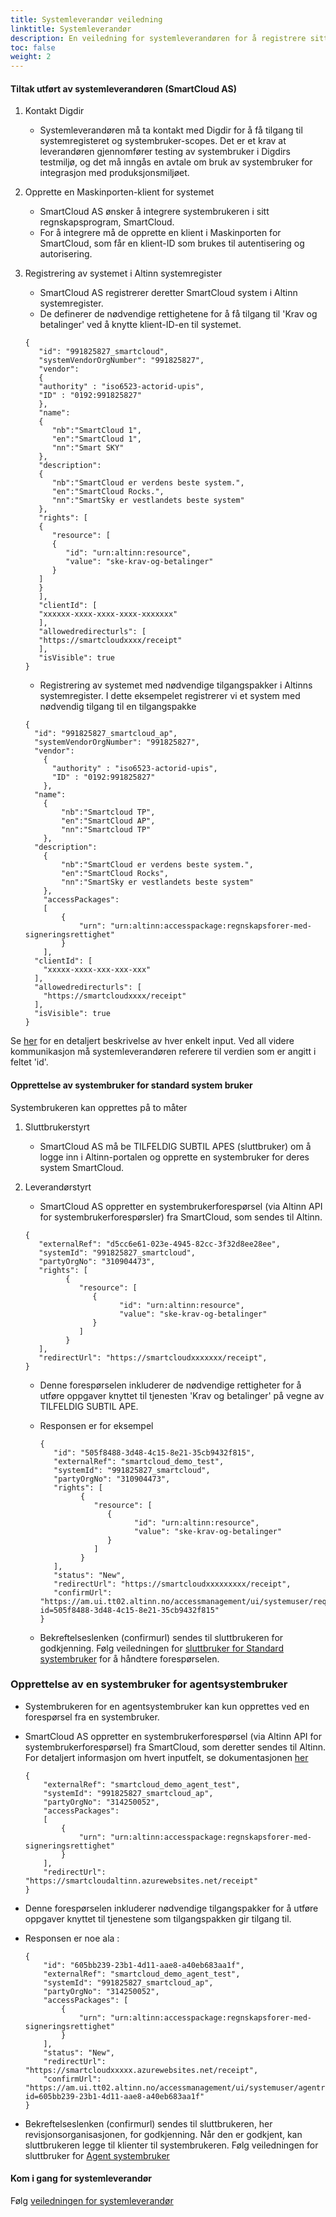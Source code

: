 ```yaml
---
title: Systemleverandør veiledning
linktitle: Systemleverandør
description: En veiledning for systemleverandøren for å registrere sitt system med Altinn og etablere integrasjonen.
toc: false
weight: 2
---
```


#### Tiltak utført av systemleverandøren (SmartCloud AS)
   1. Kontakt Digdir
      - Systemleverandøren må ta kontakt med Digdir for å få tilgang til systemregisteret og systembruker-scopes. Det er et krav at leverandøren gjennomfører testing av systembruker i Digdirs testmiljø, og det må inngås en avtale om bruk av systembruker for integrasjon med produksjonsmiljøet.
   2. Opprette en Maskinporten-klient for systemet
      - SmartCloud AS ønsker å integrere systembrukeren i sitt regnskapsprogram, SmartCloud.
      - For å integrere må de opprette en klient i Maskinporten for SmartCloud, som får en klient-ID som brukes til autentisering og autorisering.
   3. Registrering av systemet i Altinn systemregister
      - SmartCloud AS registrerer deretter SmartCloud system i Altinn systemregister.
      - De definerer de nødvendige rettighetene for å få tilgang til 'Krav og betalinger' ved å knytte klient-ID-en til systemet.

      ```
      {
         "id": "991825827_smartcloud",
         "systemVendorOrgNumber": "991825827",
         "vendor":
         {
         "authority" : "iso6523-actorid-upis",
         "ID" : "0192:991825827"
         },
         "name": 
         { 
            "nb":"SmartCloud 1",
            "en":"SmartCloud 1",
            "nn":"Smart SKY"
         },
         "description": 
         { 
            "nb":"SmartCloud er verdens beste system.",
            "en":"SmartCloud Rocks.",
            "nn":"SmartSky er vestlandets beste system"
         },
         "rights": [
         {
            "resource": [
            {
               "id": "urn:altinn:resource",
               "value": "ske-krav-og-betalinger"
            }
         ]
         }
         ],
         "clientId": [
         "xxxxxx-xxxx-xxxx-xxxx-xxxxxxx"
         ],
         "allowedredirecturls": [
         "https://smartcloudxxxx/receipt"
         ],
         "isVisible": true
      }
      ```
      - Registrering av systemet med nødvendige tilgangspakker i Altinns systemregister. I dette eksempelet registrerer vi et system med nødvendig tilgang til en tilgangspakke

      ```
      {
        "id": "991825827_smartcloud_ap",
        "systemVendorOrgNumber": "991825827",
        "vendor":
          {
            "authority" : "iso6523-actorid-upis",
            "ID" : "0192:991825827"
          },
        "name": 
          { 
              "nb":"Smartcloud TP",
              "en":"SmartCloud AP",
              "nn":"Smartcloud TP"
          },
        "description": 
          { 
              "nb":"SmartCloud er verdens beste system.",
              "en":"SmartCloud Rocks",
              "nn":"SmartSky er vestlandets beste system"
          },
          "accessPackages":
          [
              {
                  "urn": "urn:altinn:accesspackage:regnskapsforer-med-signeringsrettighet"
              }
          ],
        "clientId": [
          "xxxxx-xxxx-xxx-xxx-xxx"
        ],
        "allowedredirecturls": [
          "https://smartcloudxxxx/receipt"
        ],
        "isVisible": true
      }
      ```

   Se [her](../../../api/authentication/systemregister/model/) for en detaljert beskrivelse av hver enkelt input. Ved all videre kommunikasjon må systemleverandøren referere til verdien som er angitt i feltet 'id'.

#### Opprettelse av systembruker for standard system bruker
Systembrukeren kan opprettes på to måter

   1. Sluttbrukerstyrt
      - SmartCloud AS må be TILFELDIG SUBTIL APES (sluttbruker) om å logge inn i Altinn-portalen og opprette en systembruker for deres system SmartCloud.
   2. Leverandørstyrt
      - SmartCloud AS oppretter en systembrukerforespørsel (via Altinn API for systembrukerforespørsler) fra SmartCloud, som sendes til Altinn.

      ```
      {
         "externalRef": "d5cc6e61-023e-4945-82cc-3f32d8ee28ee",
         "systemId": "991825827_smartcloud",
         "partyOrgNo": "310904473",
         "rights": [
               {
                  "resource": [
                     {
                           "id": "urn:altinn:resource",
                           "value": "ske-krav-og-betalinger"
                     }
                  ]
               }
         ],
         "redirectUrl": "https://smartcloudxxxxxxx/receipt",
      }
      ```
      - Denne forespørselen inkluderer de nødvendige rettigheter for å utføre oppgaver knyttet til tjenesten 'Krav og betalinger' på vegne av TILFELDIG SUBTIL APE.
      - Responsen er for eksempel

         ```
         {
            "id": "505f8488-3d48-4c15-8e21-35cb9432f815",
            "externalRef": "smartcloud_demo_test",
            "systemId": "991825827_smartcloud",
            "partyOrgNo": "310904473",
            "rights": [
                  {
                     "resource": [
                        {
                              "id": "urn:altinn:resource",
                              "value": "ske-krav-og-betalinger"
                        }
                     ]
                  }
            ],
            "status": "New",
            "redirectUrl": "https://smartcloudxxxxxxxxx/receipt",
            "confirmUrl": "https://am.ui.tt02.altinn.no/accessmanagement/ui/systemuser/request?id=505f8488-3d48-4c15-8e21-35cb9432f815"
         }

         ```

      - Bekreftelseslenken (confirmurl) sendes til sluttbrukeren for godkjenning. Følg veiledningen for [sluttbruker for Standard systembruker](../enduser/standard/) for å håndtere forespørselen. 

### Opprettelse av en systembruker for agentsystembruker
  - Systembrukeren for en agentsystembruker kan kun opprettes ved en forespørsel fra en systembruker.
  - SmartCloud AS oppretter en systembrukerforespørsel (via Altinn API for systembrukerforespørsel) fra SmartCloud, som deretter sendes til Altinn.
For detaljert informasjon om hvert inputfelt, se dokumentasjonen [her](../../../api/authentication/systemuserrequest/external/model/)
              
      ```
      {
          "externalRef": "smartcloud_demo_agent_test",
          "systemId": "991825827_smartcloud_ap",
          "partyOrgNo": "314250052",
          "accessPackages":
          [
              {
                  "urn": "urn:altinn:accesspackage:regnskapsforer-med-signeringsrettighet"
              }
          ],
          "redirectUrl": "https://smartcloudaltinn.azurewebsites.net/receipt"
      }

      ```
            
  - Denne forespørselen inkluderer nødvendige tilgangspakker for å utføre oppgaver knyttet til tjenestene som tilgangspakken gir tilgang til.
  - Responsen er noe ala :
              
      ```
      {
          "id": "605bb239-23b1-4d11-aae8-a40eb683aa1f",
          "externalRef": "smartcloud_demo_agent_test",
          "systemId": "991825827_smartcloud_ap",
          "partyOrgNo": "314250052",
          "accessPackages": [
              {
                  "urn": "urn:altinn:accesspackage:regnskapsforer-med-signeringsrettighet"
              }
          ],
          "status": "New",
          "redirectUrl": "https://smartcloudxxxxx.azurewebsites.net/receipt",
          "confirmUrl": "https://am.ui.tt02.altinn.no/accessmanagement/ui/systemuser/agentrequest?id=605bb239-23b1-4d11-aae8-a40eb683aa1f"
      }
      
      ```

- Bekreftelseslenken (confirmurl) sendes til sluttbrukeren, her revisjonsorganisasjonen, for godkjenning. Når den er godkjent, kan sluttbrukeren legge til klienter til systembrukeren. Følg veiledningen for sluttbruker for [Agent systembruker](../enduser/clientdelegation/)

#### Kom i gang for systemleverandør
Følg [veiledningen for systemleverandør](systemauthentication-for-systemproviders/)